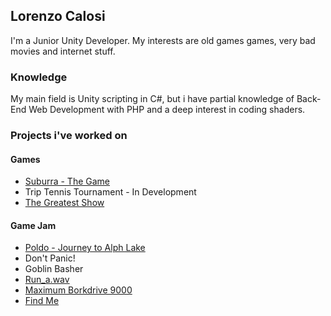 ## Lorenzo Calosi
I'm a Junior Unity Developer.
My interests are old games games, very bad movies and internet stuff.
### Knowledge
My main field is Unity scripting in C#, but i have partial knowledge of Back-End Web Development with PHP and a deep interest in coding shaders.
### Projects i've worked on
#### Games
* [Suburra - The Game](http://suburrathegame.com/)
* Trip Tennis Tournament - In Development
* [The Greatest Show](https://github.com/a-pucci/The_Greatest_Show)
#### Game Jam
* [Poldo - Journey to Alph Lake](https://globalgamejam.org/2018/games/poldo-journey-alph-lake)
* Don't Panic!
* Goblin Basher
* [Run_a.wav](https://globalgamejam.org/2017/games/runawav)
* [Maximum Borkdrive 9000](https://connect.unity.com/p/maximum-borkdrive-7000)
* [Find Me](https://globalgamejam.org/2015/games/find-me)